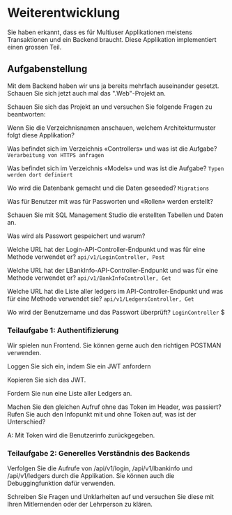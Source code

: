 # Weiterentwicklung

Sie haben erkannt, dass es für Multiuser Applikationen meistens Transaktionen und ein Backend braucht. Diese Applikation implementiert einen grossen Teil.

## Aufgabenstellung

Mit dem Backend haben wir uns ja bereits mehrfach auseinander gesetzt. 
Schauen Sie sich jetzt auch mal das ".Web"-Projekt an.

Schauen Sie sich das Projekt an und versuchen Sie folgende Fragen zu beantworten:

Wenn Sie die Verzeichnisnamen anschauen, welchem Architekturmuster folgt
diese Applikation?

Was befindet sich im Verzeichnis «Controllers» und was ist die Aufgabe? ```Verarbeitung von HTTPS anfragen```

Was befindet sich im Verzeichnis «Models» und was ist die Aufgabe? ```Typen werden dort definiert```

Wo wird die Datenbank gemacht und die Daten geseeded? ```Migrations```

Was für Benutzer mit was für Passworten und «Rollen» werden erstellt?

Schauen Sie mit SQL Management Studio die erstellten Tabellen und Daten an.

Was wird als Passwort gespeichert und warum?

Welche URL hat der Login-API-Controller-Endpunkt und was für eine Methode
verwendet er? ```api/v1/LoginController, Post```

Welche URL hat der LBankInfo-API-Controller-Endpunkt und was für eine
Methode verwendet er? ```api/v1/BankInfoController, Get```

Welche URL hat die Liste aller ledgers im API-Controller-Endpunkt und was für eine Methode verwendet sie? ```api/v1/LedgersController, Get```

Wo wird der Benutzername und das Passwort überprüft? ```LoginController```
$

### Teilaufgabe 1: Authentifizierung

Wir spielen nun Frontend. Sie können gerne auch den richtigen POSTMAN verwenden.

Loggen Sie sich ein, indem Sie ein JWT anfordern

Kopieren Sie sich das JWT.

Fordern Sie nun eine Liste aller Ledgers an.

Machen Sie den gleichen Aufruf ohne das Token im Header, was passiert?
Rufen Sie auch den Infopunkt mit und ohne Token auf, was ist der Unterschied?

A: Mit Token wird die Benutzerinfo zurückgegeben.

### Teilaufgabe 2: Generelles Verständnis des Backends

Verfolgen Sie die Aufrufe von /api/v1/login, /api/v1/lbankinfo und /api/v1/ledgers durch die Applikation. Sie können auch die Debuggingfunktion dafür
verwenden.

Schreiben Sie Fragen und Unklarheiten auf und versuchen Sie diese mit Ihren
Mitlernenden oder der Lehrperson zu klären.
